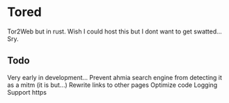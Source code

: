# Tored
Tor2Web but in rust. Wish I could host this but I dont want to get swatted... Sry.

## Todo
Very early in development...
Prevent ahmia search engine from detecting it as a mitm (it is but...)
Rewrite links to other pages
Optimize code
Logging
Support https
